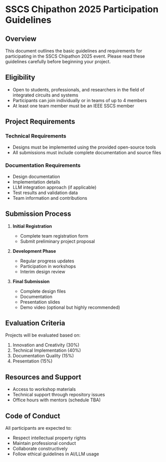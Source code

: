 # SSCS Chipathon 2025 Participation Guidelines

## Overview

This document outlines the basic guidelines and requirements for participating in the SSCS Chipathon 2025 event. Please read these guidelines carefully before beginning your project.

## Eligibility

- Open to students, professionals, and researchers in the field of integrated circuits and systems
- Participants can join individually or in teams of up to 4 members
- At least one team member must be an IEEE SSCS member

## Project Requirements

### Technical Requirements
- Designs must be implemented using the provided open-source tools
- All submissions must include complete documentation and source files

### Documentation Requirements
- Design documentation
- Implementation details
- LLM integration approach (if applicable)
- Test results and validation data
- Team information and contributions

## Submission Process

1. **Initial Registration**
   - Complete team registration form
   - Submit preliminary project proposal

2. **Development Phase**
   - Regular progress updates
   - Participation in workshops
   - Interim design review

3. **Final Submission**
   - Complete design files
   - Documentation
   - Presentation slides
   - Demo video (optional but highly recommended)

## Evaluation Criteria

Projects will be evaluated based on:
1. Innovation and Creativity (30%)
2. Technical Implementation (40%)
4. Documentation Quality (15%)
5. Presentation (15%)

## Resources and Support

- Access to workshop materials
- Technical support through repository issues
- Office hours with mentors (schedule TBA)

## Code of Conduct

All participants are expected to:
- Respect intellectual property rights
- Maintain professional conduct
- Collaborate constructively
- Follow ethical guidelines in AI/LLM usage


